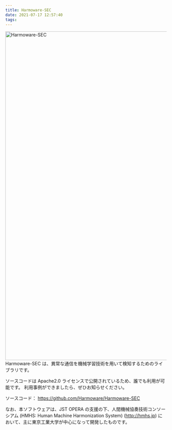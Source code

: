 ```yaml
---
title: Harmoware-SEC
date: 2021-07-17 12:57:40
tags:
---
```


<img src="/images/harmoware-sec.png" alt="Harmoware-SEC" width=1024> 
Harmoware-SEC は、異常な通信を機械学習技術を用いて検知するためのライブラリです。

<!-- more -->


ソースコードは Apache2.0 ライセンスで公開されているため、誰でも利用が可能です。
利用事例ができましたら、ぜひお知らせください。

ソースコード：
https://github.com/Harmoware/Harmoware-SEC


なお、本ソフトウェアは、JST OPERA の支援の下、人間機械協奏技術コンソーシアム (HMHS: Human Machine Harmonization System) (http://hmhs.jp) において、主に東京工業大学が中心になって開発したものです。
